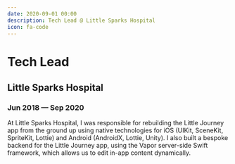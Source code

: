```yaml
---
date: 2020-09-01 00:00
description: Tech Lead @ Little Sparks Hospital
icon: fa-code
---
```

# Tech Lead
## Little Sparks Hospital
### Jun 2018 — Sep 2020

At Little Sparks Hospital, I was responsible for rebuilding the Little Journey app from the ground up using native technologies for iOS (UIKit, SceneKit, SpriteKit, Lottie) and Android (AndroidX, Lottie, Unity). I also built a bespoke backend for the Little Journey app, using the Vapor server-side Swift framework, which allows us to edit in-app content dynamically.
